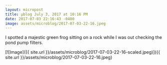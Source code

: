 ```yaml
---
layout: micropost
title: μblog July 3, 2017 at 10:16 PM
date: 2017-07-03 22:16:43 -0400
image: assets/microblog/2017-07-03-22-16.jpeg
---
```

I spotted a majestic green frog sitting on a rock while I was out checking the pond pump filters.

[![Image]({{ site.url }}/assets/microblog/2017-07-03-22-16-scaled.jpeg)]({{ site.url }}/assets/microblog/2017-07-03-22-16.jpeg)